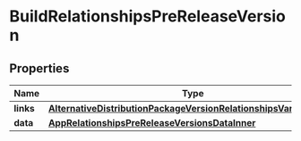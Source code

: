 

# BuildRelationshipsPreReleaseVersion


## Properties

| Name | Type | Description | Notes |
|------------ | ------------- | ------------- | -------------|
|**links** | [**AlternativeDistributionPackageVersionRelationshipsVariantsLinks**](AlternativeDistributionPackageVersionRelationshipsVariantsLinks.md) |  |  [optional] |
|**data** | [**AppRelationshipsPreReleaseVersionsDataInner**](AppRelationshipsPreReleaseVersionsDataInner.md) |  |  [optional] |



